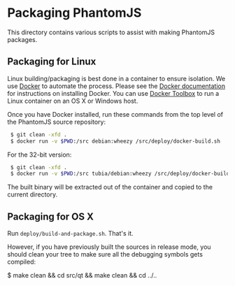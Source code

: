 Packaging PhantomJS
===================

This directory contains various scripts to assist with making PhantomJS
packages.

Packaging for Linux
-------------------

Linux building/packaging is best done in a container to ensure
isolation.  We use [Docker](https://www.docker.com/) to automate the
process.  Please see the [Docker documentation](https://docs.docker.com/)
for instructions on installing Docker.  You can use
[Docker Toolbox](https://www.docker.com/docker-toolbox)
to run a Linux container on an OS X or Windows host.

Once you have Docker installed, run these commands from the top level
of the PhantomJS source repository:

```bash
 $ git clean -xfd .
 $ docker run -v $PWD:/src debian:wheezy /src/deploy/docker-build.sh
```

For the 32-bit version:

```bash
 $ git clean -xfd .
 $ docker run -v $PWD:/src tubia/debian:wheezy /src/deploy/docker-build.sh
```

The built binary will be extracted out of the container and copied to
the current directory.

Packaging for OS X
------------------

Run `deploy/build-and-package.sh`. That's it.

However, if you have previously built the sources in release mode, you
should clean your tree to make sure all the debugging symbols gets
compiled:

  $ make clean && cd src/qt && make clean && cd ../..
